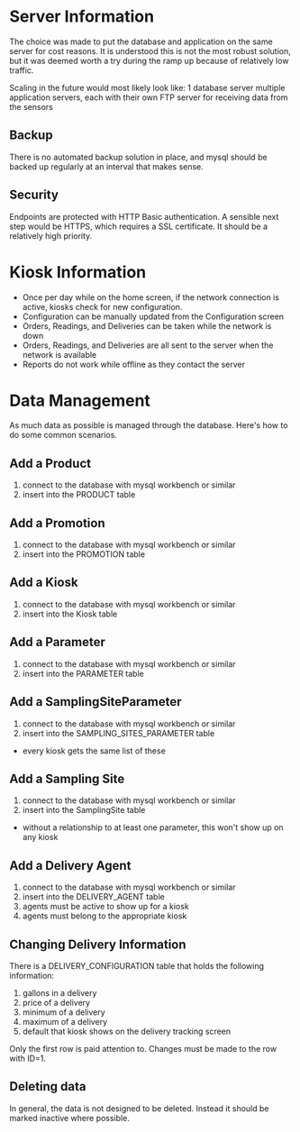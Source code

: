 Server Information
==================
The choice was made to put the database and application on the same server for cost reasons. It is understood this is
not the most robust solution, but it was deemed worth a try during the ramp up because of relatively low traffic.

Scaling in the future would most likely look like:
1 database server
multiple application servers, each with their own FTP server for receiving data from the sensors

Backup
------
There is no automated backup solution in place, and mysql should be backed up regularly at an interval that makes sense.


Security
--------
Endpoints are protected with HTTP Basic authentication. A sensible next step would be HTTPS, which requires a SSL
certificate. It should be a relatively high priority.


Kiosk Information
=================
* Once per day while on the home screen, if the network connection is active, kiosks check for new configuration.
* Configuration can be manually updated from the Configuration screen
* Orders, Readings, and Deliveries can be taken while the network is down
* Orders, Readings, and Deliveries are all sent to the server when the network is available
* Reports do not work while offline as they contact the server


Data Management
===============
As much data as possible is managed through the database. Here's how to do some common scenarios.


Add a Product
-------------
1. connect to the database with mysql workbench or similar
2. insert into the PRODUCT table


Add a Promotion
---------------
1. connect to the database with mysql workbench or similar
2. insert into the PROMOTION table


Add a Kiosk
-----------
1. connect to the database with mysql workbench or similar
2. insert into the Kiosk table


Add a Parameter
---------------
1. connect to the database with mysql workbench or similar
2. insert into the PARAMETER table


Add a SamplingSiteParameter
---------------------------
1. connect to the database with mysql workbench or similar
2. insert into the SAMPLING_SITES_PARAMETER table
* every kiosk gets the same list of these


Add a Sampling Site
-------------------
1. connect to the database with mysql workbench or similar
2. insert into the SamplingSite table
* without a relationship to at least one parameter, this won't show up on any kiosk


Add a Delivery Agent
--------------------
1. connect to the database with mysql workbench or similar
2. insert into the DELIVERY_AGENT table
3. agents must be active to show up for a kiosk
4. agents must belong to the appropriate kiosk


Changing Delivery Information
-----------------------------
There is a DELIVERY_CONFIGURATION table that holds the following information:
1. gallons in a delivery
2. price of a delivery
3. minimum of a delivery
4. maximum of a delivery
5. default that kiosk shows on the delivery tracking screen

Only the first row is paid attention to. Changes must be made to the row with ID=1.


Deleting data
-------------
In general, the data is not designed to be deleted. Instead it should be marked inactive where possible.
